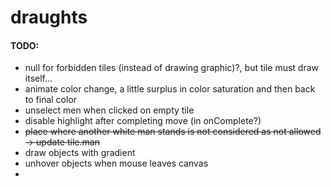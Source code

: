 # draughts

#### TODO:

+ null for forbidden tiles (instead of drawing graphic)?, but tile must draw itself...
+ animate color change, a little surplus in color saturation and then back to final color
+ unselect men when clicked on empty tile
+ disable highlight after completing move (in onComplete?)
+ ~~place where another white man stands is not considered as not allowed -> update tile.man~~
+ draw objects with gradient
+ unhover objects when mouse leaves canvas
+
